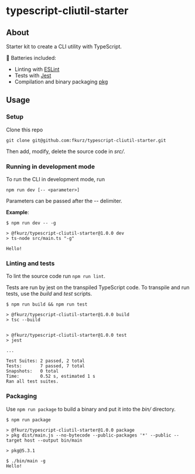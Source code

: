 # typescript-cliutil-starter

## About

Starter kit to create a CLI utility with TypeScript.

🔋 Batteries included: 
* Linting with [ESLint](https://eslint.org/)
* Tests with [Jest](https://jestjs.io/)
* Compilation and binary packaging [pkg](https://github.com/vercel/pkg)

## Usage
### Setup

Clone this repo

```shell
git clone git@github.com:fkurz/typescript-cliutil-starter.git
```

Then add, modify, delete the source code in _src/_.

### Running in development mode

To run the CLI in development mode, run 

```shell
npm run dev [-- <parameter>]
```

Parameters can be passed after the -- delimiter. 

**Example**: 
```shell
$ npm run dev -- -g

> @fkurz/typescript-cliutil-starter@1.0.0 dev
> ts-node src/main.ts "-g"

Hello!
```

### Linting and tests

To lint the source code run `npm run lint`.

Tests are run by jest on the transpiled TypeScript code.
To transpile and run tests, use the _build_ and _test_ scripts.

```shell
$ npm run build && npm run test

> @fkurz/typescript-cliutil-starter@1.0.0 build
> tsc --build


> @fkurz/typescript-cliutil-starter@1.0.0 test
> jest

...

Test Suites: 2 passed, 2 total
Tests:       7 passed, 7 total
Snapshots:   0 total
Time:        0.52 s, estimated 1 s
Ran all test suites.
```

### Packaging

Use `npm run package` to build a binary and put it into the _bin/_ directory.

```shell
$ npm run package

> @fkurz/typescript-cliutil-starter@1.0.0 package
> pkg dist/main.js --no-bytecode --public-packages '*' --public --target host --output bin/main

> pkg@5.3.1

$ ./bin/main -g
Hello!
  ```

